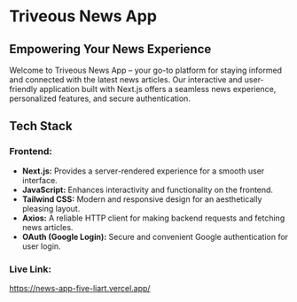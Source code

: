 # Triveous News App

## Empowering Your News Experience

Welcome to Triveous News App – your go-to platform for staying informed and connected with the latest news articles. Our interactive and user-friendly application built with Next.js offers a seamless news experience, personalized features, and secure authentication.

## Tech Stack

### Frontend:

- **Next.js:** Provides a server-rendered experience for a smooth user interface.
- **JavaScript:** Enhances interactivity and functionality on the frontend.
- **Tailwind CSS:** Modern and responsive design for an aesthetically pleasing layout.
- **Axios:** A reliable HTTP client for making backend requests and fetching news articles.
- **OAuth (Google Login):** Secure and convenient Google authentication for user login.

### Live Link:
https://news-app-five-liart.vercel.app/


